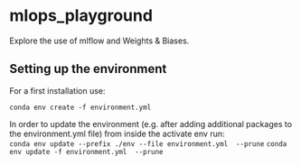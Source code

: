 # mlops_playground

Explore the use of mlflow and Weights & Biases.


## Setting up the environment

For a first installation use: 

```conda env create -f environment.yml```

In order to update the environment (e.g. after adding additional packages to the environment.yml file) from inside the activate env run:  
```conda env update --prefix ./env --file environment.yml  --prune```
```conda env update -f environment.yml  --prune```